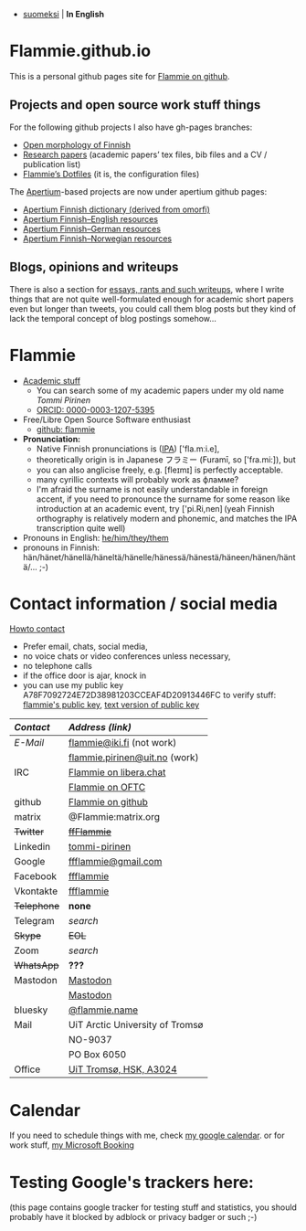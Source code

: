 * [suomeksi](indeksi.html) | **In English**

# Flammie.github.io

This is a personal github pages site for [Flammie on
github](https://github.com/flammie).

## Projects and open source work stuff things

For the following github projects I also have gh-pages branches:

* [Open morphology of Finnish](omorfi/)
* [Research papers](purplemonkeydishwasher/) (academic papers’ tex files, bib
  files and a CV / publication list)
* [Flammie’s Dotfiles](dotfiles/) (it is, the configuration files)

The [Apertium](//apertium.github.io)-based projects are now under apertium
github pages:

* [Apertium Finnish dictionary (derived from
  omorfi)](//apertium.github.io/apertium-fin/)
* [Apertium Finnish–English resources](//apertium.github.io/apertium-fin-deu/)
* [Apertium Finnish–German resources](//apertium.github.io/apertium-fin-eng/)
* [Apertium Finnish–Norwegian resources](//apertium.github.io/apertium-fin-nor/)

## Blogs, opinions and writeups

There is also a section for [essays, rants and such writeups](rants.html), where
I write things that are not quite well-formulated enough for academic short
papers even but longer than tweets, you could call them blog posts but they kind
of lack the temporal concept of blog postings somehow...

# Flammie

* [Academic stuff](purplemonkeydishwasher/)
  * You can search some of my academic papers under my old name *Tommi Pirinen*
  * [ORCID: 0000-0003-1207-5395](https://orcid.org/0000-0003-1207-5395)
* Free/Libre Open Source Software enthusiast
  * [github: flammie](https://github.com/flammie)
* **Pronunciation:**
  * Native Finnish pronunciations is
  ([IPA](https://en.wikipedia.org/wiki/International_Phonetic_Alphabet))
  ['fla.mːi.e],
  * theoretically origin is in Japanese フラミー (Furamī, so
  ['fɾa.mi:]), but
  * you can also anglicise freely, e.g. [fleɪmɪ] is perfectly acceptable.
  * many cyrillic contexts will probably work as фламме?
  * I'm afraid the surname is not easily understandable in
  foreign accent, if you need to pronounce the surname for some reason like
  introduction at an academic event, try ['pi.Ri,nen] (yeah Finnish
  orthography is relatively modern and phonemic, and matches the IPA
  transcription quite well)
* Pronouns in English: [he/him/they/them](pronouns.html)
* pronouns in Finnish:
  hän/hänet/hänellä/häneltä/hänelle/hänessä/hänestä/häneen/hänen/häntä/... ;-)

# Contact information / social media

[Howto contact](contact.html)

* Prefer email, chats, social media,
* no voice chats or video conferences unless necessary,
* no telephone calls
* if the office door is ajar, knock in
* you can use my public key A78F7092724E72D38981203CCEAF4D20913446FC
  to verify stuff: [flammie's public key](flammie-pubkey.gpg), [text version
  of public key](flammie-pubkey.txt)

| *Contact* | *Address (link)* |
| :-------  | :--------------  |
| *E-Mail* | <flammie@iki.fi> (not work) |
|          | <flammie.pirinen@uit.no> (work) |
| IRC | [Flammie on libera.chat](irc://libera/Flammie?isnick) |
|     | [Flammie on OFTC](irc://OFTC/Flammie?isnick) |
| github | [Flammie on github](https://github.com/flammie/) |
| matrix | @Flammie:matrix.org |
| ~~Twitter~~ | ~~[ffFlammie](https://twitter.com/ffFlammie)~~ |
| Linkedin | [tommi-pirinen](https://www.linkedin.com/in/tommi-pirinen-6182127/) |
| Google | <ffflammie@gmail.com> |
| Facebook | [ffflammie](https://www.facebook.com/ffflammie) |
| Vkontakte | [ffflammie](https://vk.com/ffflammie) |
| ~~Telephone~~ | **none** |
| Telegram | *search* |
| ~~Skype~~ | ~~EOL~~ |
| Zoom | *search* |
| ~~WhatsApp~~ | **???** |
| Mastodon | <a rel="me" href="https://mastodon.online/@flammie">Mastodon</a> |
|          | <a rel="me" href="https://mastodontti.fi/@flammie">Mastodon</a> |
| bluesky | [@flammie.name](https://bsky.app/profile/flammie.name) |
| Mail | UiT Arctic University of Tromsø |
| | NO-9037 |
| | PO Box 6050  |
| Office | [UiT Tromsø, HSK, A3024](https://en.uit.no/ansatte/person?p_document_id=682451&p_dimension_id=210121#tab-item-4) |

# Calendar

If you need to schedule things with me, check [my google
calendar](https://calendar.google.com/calendar/u/0?cid=ZmZmbGFtbWllQGdtYWlsLmNvbQ).
or for work stuff, [my Microsoft
Booking](https://outlook.office.com/bookwithme/user/f297d3e883d546bc8ad906c68c3f28c7@uit.no?anonymous&ep=plink)

# Testing Google's trackers here:

(this page contains google tracker for testing stuff and statistics, you
should probably have it blocked by adblock or privacy badger or such ;-)

<!-- Google tag (gtag.js) -->
<script async src="https://www.googletagmanager.com/gtag/js?id=G-PW6HR9NHNM"></script>
<script>
  window.dataLayer = window.dataLayer || [];
  function gtag(){dataLayer.push(arguments);}
  gtag('js', new Date());

  gtag('config', 'G-PW6HR9NHNM');
</script>

<!-- vim: set ft=markdown -->
